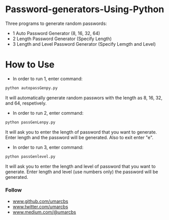 # Password-generators-Using-Python
Three programs to generate random passwords:
- 1 Auto Password Generator (8, 16, 32, 64)
- 2 Length Password Generator (Specify Length)
- 3 Length and Level Password Generator (Specify Lemgth and Level)

# How to Use
- In order to run 1, enter command:
```sh
python autopassGenpy.py
```
It will automatically generate random passwors with the length as 8, 16, 32, and 64, respetively.

- In order to run 2, enter command:
```sh
python passGenLenpy.py
```
It will ask you to enter the length of password that you want to generate. Enter length and the password will be generated. Also to exit enter "e".

- In order to run 3, enter command:
```sh
python passGenlevel.py
```
It will ask you to enter the length and level of password that you want to generate. Enter length and level (use numbers only) the password will be generated.  


### Follow
- www.github.com/umarcbs
- www.twitter.com/umarcbs
- www.medium.com/@umarcbs

